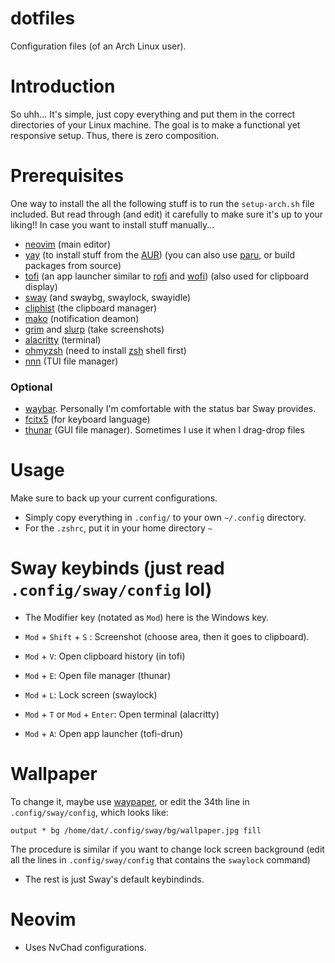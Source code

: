 # dotfiles
Configuration files (of an Arch Linux user).

# Introduction
So uhh... It's simple, just copy everything and put them in the correct directories of your Linux machine.
The goal is to make a functional yet responsive setup. Thus, there is zero composition.

# Prerequisites
One way to install the all the following stuff is to run the `setup-arch.sh` file included. But read through (and edit) it carefully to make sure it's up to your liking!!
In case you want to install stuff manually...
- [neovim]() (main editor)
- [yay](https://github.com/Jguer/yay) (to install stuff from the [AUR](https://aur.archlinux.org/)) (you can also use [paru](https://github.com/Morganamilo/paru), or build packages from source)
- [tofi](https://github.com/philj56/tofi) (an app launcher similar to [rofi](https://github.com/davatorium/rofi) and [wofi](https://github.com/SimplyCEO/wofi)) (also used for clipboard display)
- [sway](https://github.com/swaywm/sway) (and swaybg, swaylock, swayidle)
- [cliphist](https://github.com/sentriz/cliphist) (the clipboard manager)
- [mako](https://github.com/emersion/mako) (notification deamon)
- [grim](https://github.com/emersion/grim) and [slurp](https://github.com/emersion/slurp) (take screenshots)
- [alacritty](https://github.com/alacritty/alacritty) (terminal)
- [ohmyzsh](https://github.com/ohmyzsh/ohmyzsh) (need to install [zsh](https://www.zsh.org/) shell first)
- [nnn](https://github.com/jarun/nnn) (TUI file manager) 
### Optional
- [waybar](https://github.com/Alexays/Waybar). Personally I'm comfortable with the status bar Sway provides.
- [fcitx5](https://github.com/fcitx/fcitx5) (for keyboard language)
- [thunar](https://github.com/neilbrown/thunar) (GUI file manager). Sometimes I use it when I drag-drop files

# Usage
Make sure to back up your current configurations.
- Simply copy everything in `.config/` to your own `~/.config` directory.
- For the `.zshrc`, put it in your home directory `~`

# Sway keybinds (just read `.config/sway/config` lol)
- The Modifier key (notated as `Mod`) here is the Windows key.

- `Mod` + `Shift` + `S` : Screenshot (choose area, then it goes to clipboard).
- `Mod` + `V`: Open clipboard history (in tofi)
- `Mod` + `E`: Open file manager (thunar)
- `Mod` + `L`: Lock screen (swaylock)
- `Mod` + `T` or `Mod` + `Enter`: Open terminal (alacritty)
- `Mod` + `A`: Open app launcher (tofi-drun)

# Wallpaper
To change it, maybe use [waypaper](https://github.com/anufrievroman/waypaper), or edit the 34th line in `.config/sway/config`, which looks like:
```
output * bg /home/dat/.config/sway/bg/wallpaper.jpg fill
```
The procedure is similar if you want to change lock screen background (edit all the lines in `.config/sway/config` that contains the `swaylock` command)

- The rest is just Sway's default keybindinds.

# Neovim
- Uses NvChad configurations.

